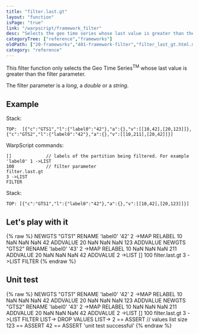 ```yaml
---
title: "filter.last.gt"
layout: "function"
isPage: "true"
link: "/warpscript/framework_filter"
desc: "Selects the geo time series whose last value is greater than the filter parameter"
categoryTree: ["reference","frameworks"]
oldPath: ["20-frameworks","401-framework-filter","filter_last_gt.html.md"]
category: "reference"
---
```



This filter function only selects the Geo Time Series<sup>TM</sup> whose last value is greater than the filter parameter.

The filter parameter is a *long*, a *double* or a *string*.

## Example ##

Stack:

    TOP:  [{"c":"GTS1","l":{"label0":"42"},"a":{},"v":[[10,42],[20,123]]},{"c":"GTS2","l":{"label0":"42"},"a":{},"v":[[10,211],[20,42]]}]

WarpScript commands:

    []             // labels of the partition being filtered. For example 'label0' 1 ->LIST
    100   		   // filter parameter
    filter.last.gt
    3 ->LIST
    FILTER

Stack: 

    TOP: [{"c":"GTS1","l":{"label0":"42"},"a":{},"v":[[10,42],[20,123]]}]

## Let's play with it ##

{% raw %}
<warp10-warpscript-widget>NEWGTS "GTS1" RENAME 
'label0' '42' 2 ->MAP RELABEL
10 NaN NaN NaN  42  ADDVALUE
20 NaN NaN NaN 123  ADDVALUE
NEWGTS "GTS2" RENAME 
'label0' '43' 2 ->MAP RELABEL
10 NaN NaN NaN 211 ADDVALUE
20 NaN NaN NaN  42 ADDVALUE
2 ->LIST
[]
100
filter.last.gt
3 ->LIST
FILTER
</warp10-warpscript-widget>
{% endraw %}    


## Unit test ##

{% raw %}
<warp10-warpscript-widget>NEWGTS "GTS1" RENAME 
'label0' '42' 2 ->MAP RELABEL
10 NaN NaN NaN  42  ADDVALUE
20 NaN NaN NaN 123  ADDVALUE
NEWGTS "GTS2" RENAME 
'label0' '43' 2 ->MAP RELABEL
10 NaN NaN NaN 211 ADDVALUE
20 NaN NaN NaN  42 ADDVALUE
2 ->LIST
[]
100
filter.last.gt
3 ->LIST
FILTER
LIST-> DROP
VALUES LIST-> 
2 == ASSERT   // values list size
123 == ASSERT
42 == ASSERT
'unit test successful'
</warp10-warpscript-widget>
{% endraw %}